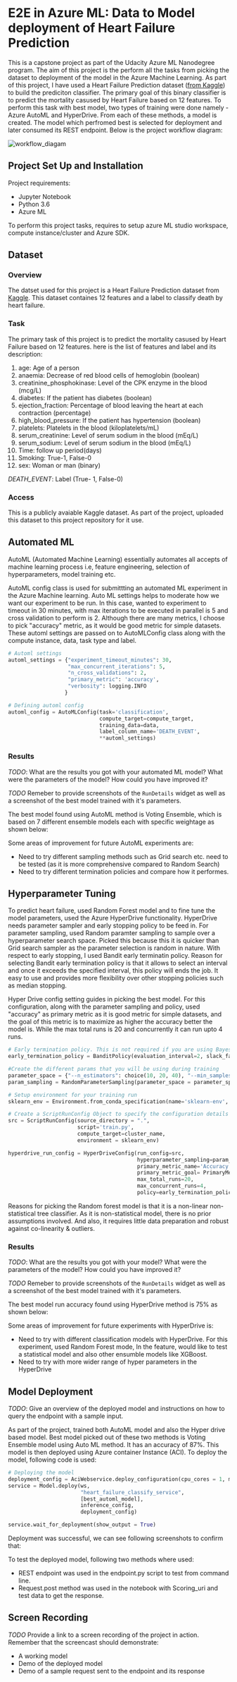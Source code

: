 # E2E in Azure ML: Data to Model deployment of Heart Failure Prediction

This is a capstone project as part of the Udacity Azure ML Nanodegree program. The aim of this project is the perform all the tasks from picking the dataset to deployment of the model in the Azure Machine Learning. As part of this project, I have used a Heart Failure Prediction dataset ([from Kaggle](https://www.kaggle.com/datasets/andrewmvd/heart-failure-clinical-data)) to build the prediciton classifier. The primary goal of this binary classifier is to predict the mortality casused by Heart Failure based on 12 features. To perform this task with best model, two types of training were done namely - Azure AutoML and HyperDrive. From each of these methods, a model is created. The model which perfromed best is selected for deployment and later consumed its REST endpoint. Below is the project workflow diagram:

![workflow_diagam](/Users/shashi/Documents/Job/Azure/Capstone-MLE_with_Azure/Data2Deployment-AzureML/Assets/workflow_diagram.png)

 

## Project Set Up and Installation
Project requirements:

* Jupyter Notebook
* Python 3.6
* Azure ML

To perform this project tasks, requires to setup azure ML studio workspace, compute instance/cluster and Azure SDK.

## Dataset

### Overview
The datset used for this project is a Heart Failure Prediction dataset from [Kaggle](https://www.kaggle.com/datasets/andrewmvd/heart-failure-clinical-data).  This dataset containes 12 features and a label to classify death by heart failure. 

### Task
The primary task of this project is to predict the mortality casused by Heart Failure based on 12 features. here is the list of features and label and its description:

1. age: Age of a person
2. anaemia: Decrease of red blood cells of hemoglobin (boolean)
3. creatinine_phosphokinase: Level of the CPK enzyme in the blood (mcg/L)
4. diabetes: If the patient has diabetes (boolean)
5. ejection_fraction: Percentage of blood leaving the heart at each contraction (percentage)
6. high_blood_pressure: If the patient has hypertension (boolean)
7. platelets: Platelets in the blood (kiloplatelets/mL)
8. serum_creatinine: Level of serum sodium in the blood (mEq/L)
9. serum_sodium: Level of serum sodium in the blood (mEq/L)
10. Time: follow up period(days)
11. Smoking: True-1, False-0
12. sex: Woman or man (binary)

*DEATH_EVENT*: Label (True- 1, False-0) 

### Access

This is a publicly avaiable Kaggle dataset. As part of the project, uploaded this dataset to this project repository for it use.

## Automated ML
AutoML (Automated Machine Learning) essentially automates all accepts of machine learning process i.e, feature engineering, selection of hyperparameters, model training etc.

AutoML config class is used for submittting an automated ML experiment in the Azure Machine learning. Auto ML settings helps to moderate how we want our experiment to be run. In this case, wanted to experiment to timeout in 30 minutes, with max iterations to be executed in parallel is 5 and cross validation to perform is 2. Although there are many metrics, I choose to pick "accuracy" metric, as it would be good metric for simple datasets. These automl settings are passed on to AutoMLConfig class along with the compute instance, data, task type and label.

```python
# Automl settings
automl_settings = {"experiment_timeout_minutes": 30,
                   "max_concurrent_iterations": 5,
                   "n_cross_validations": 2,
                   "primary_metric": 'accuracy',
                   "verbosity": logging.INFO
                  }

# Defining automl config
automl_config = AutoMLConfig(task='classification',
                             compute_target=compute_target,
                             training_data=data,
                             label_column_name='DEATH_EVENT',
                             **automl_settings)
```

### Results
*TODO*: What are the results you got with your automated ML model? What were the parameters of the model? How could you have improved it?

*TODO* Remeber to provide screenshots of the `RunDetails` widget as well as a screenshot of the best model trained with it's parameters.

The best model found using AutoML method is Voting Ensemble, which is based on 7 different ensemble models each with specific weightage as shown below:





Some areas of improvement for future AutoML experiments are:

- Need to try different sampling methods such as Grid search etc. need to be tested (as it is more comprehensive compared to Random Search)
- Need to try different termination policies and compare how it performes.

 

## Hyperparameter Tuning
To predict heart failure, used Random Forest model and to fine tune the model parameters, used the Azure HyperDrive functionality. HyperDrive needs parameter sampler and early stopping policy to be feed in. For parameter sampling, used Random paramter sampling to sample over a hyperparameter search space. Picked this because this it is quicker than Grid search sampler as the parameter selection is random in nature. With respect to early stopping, I used Bandit early terminatin policy. Reason for selecting Bandit early termination policy is that it allows to select an interval and once it exceeds the specified interval, this policy will ends the job. It easy to use and provides more flexibility over other stopping policies such as median stopping.

Hyper Drive config setting guides in picking the best model. For this configuration, along with the parameter sampling and policy, used "accuracy" as primary metric as it is good metric for simple datasets, and the goal of this metric is to maximize as higher the accuracy better the model is. While the max total runs is 20 and concurrently it can run upto 4 runs.

```Python
# Early termination policy. This is not required if you are using Bayesian sampling.
early_termination_policy = BanditPolicy(evaluation_interval=2, slack_factor=0.1)

#Create the different params that you will be using during training
parameter_space = {"--n_estimators": choice(10, 20, 40), "--min_samples_split": choice(2,4,6)}
param_sampling = RandomParameterSampling(parameter_space = parameter_space)

# Setup environment for your training run
sklearn_env = Environment.from_conda_specification(name='sklearn-env', file_path='conda_dependencies.yml')

# Create a ScriptRunConfig Object to specify the configuration details of your training job
src = ScriptRunConfig(source_directory = ".",
                      script='train.py',
                      compute_target=cluster_name,
                      environment = sklearn_env)

hyperdrive_run_config = HyperDriveConfig(run_config=src,
                                         hyperparameter_sampling=param_sampling,
                                         primary_metric_name='Accuracy',
                                         primary_metric_goal= PrimaryMetricGoal("MAXIMIZE"),
                                         max_total_runs=20,
                                         max_concurrent_runs=4,
                                         policy=early_termination_policy)
```

Reasons for picking the Random forest model is that it is a non-linear non-statistical tree classifier. As it is non-statistical model, there is no prior assumptions involved. And also, it requires little data preparation and robust against co-linearity & outliers.


### Results
*TODO*: What are the results you got with your model? What were the parameters of the model? How could you have improved it?

*TODO* Remeber to provide screenshots of the `RunDetails` widget as well as a screenshot of the best model trained with it's parameters.

The best model run accuracy found using HyperDrive method is 75% as shown below:



Some areas of improvement for future experiments with HyperDrive is:

- Need to try with different classification models with HyperDrive. For this experiment, used Random Forest mode, In the feature, would like to test a statistical model and also other ensumble models like XGBoost.  
- Need to try with more wider range of hyper parameters in the HyperDrive

## Model Deployment
*TODO*: Give an overview of the deployed model and instructions on how to query the endpoint with a sample input.



As part of the project, trained both AutoML model and also the Hyper drive based model. Best model picked out of these two methods is Voting Ensemble model using Auto ML method. It has an accuracy of 87%. This model is then deployed using Azure container Instance (ACI). To deploy the model, following code is used:

```Python
# Deploying the model
deployment_config = AciWebservice.deploy_configuration(cpu_cores = 1, memory_gb = 1)
service = Model.deploy(ws, 
                       "heart_failure_classify_service", 
                       [best_automl_model], 
                       inference_config, 
                       deployment_config)

service.wait_for_deployment(show_output = True)
```

Deployment was successful, we can see following screenshots to confirm that:

To test the deployed model, following two methods where used:

* REST endpoint was used in the endpoint.py script to test from command line. 
* Request.post method was used in the notebook with Scoring_uri and test data to get the response.

## Screen Recording
*TODO* Provide a link to a screen recording of the project in action. Remember that the screencast should demonstrate:
- A working model
- Demo of the deployed  model
- Demo of a sample request sent to the endpoint and its response


